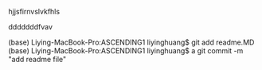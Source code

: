 hjjsfirnvslvkfhls


dddddddfvav

(base) Liying-MacBook-Pro:ASCENDING1 liyinghuang$ 
git add readme.MD 
(base) Liying-MacBook-Pro:ASCENDING1 liyinghuang$ 
 a git commit -m "add readme file"